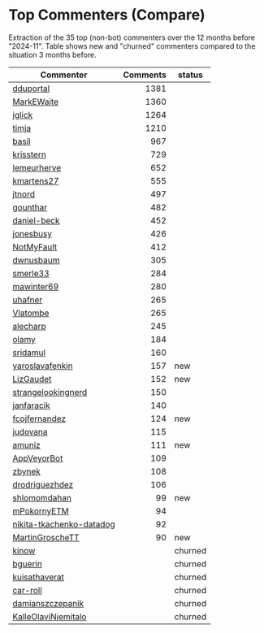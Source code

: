 # Top Commenters (Compare)

Extraction of the 35 top (non-bot) commenters 
over the 12 months before "2024-11".
Table shows new and "churned" commenters compared 
to the situation 3 months before.


| Commenter                | Comments | status  |
| ------------------------ | -------: | ------- |
| [dduportal](commentersPlot/dduportal.png) |     1381 |         |
| [MarkEWaite](commentersPlot/MarkEWaite.png) |     1360 |         |
| [jglick](commentersPlot/jglick.png) |     1264 |         |
| [timja](commentersPlot/timja.png) |     1210 |         |
| [basil](commentersPlot/basil.png) |      967 |         |
| [krisstern](commentersPlot/krisstern.png) |      729 |         |
| [lemeurherve](commentersPlot/lemeurherve.png) |      652 |         |
| [kmartens27](commentersPlot/kmartens27.png) |      555 |         |
| [jtnord](commentersPlot/jtnord.png) |      497 |         |
| [gounthar](commentersPlot/gounthar.png) |      482 |         |
| [daniel-beck](commentersPlot/daniel-beck.png) |      452 |         |
| [jonesbusy](commentersPlot/jonesbusy.png) |      426 |         |
| [NotMyFault](commentersPlot/NotMyFault.png) |      412 |         |
| [dwnusbaum](commentersPlot/dwnusbaum.png) |      305 |         |
| [smerle33](commentersPlot/smerle33.png) |      284 |         |
| [mawinter69](commentersPlot/mawinter69.png) |      280 |         |
| [uhafner](commentersPlot/uhafner.png) |      265 |         |
| [Vlatombe](commentersPlot/Vlatombe.png) |      265 |         |
| [alecharp](commentersPlot/alecharp.png) |      245 |         |
| [olamy](commentersPlot/olamy.png) |      184 |         |
| [sridamul](commentersPlot/sridamul.png) |      160 |         |
| [yaroslavafenkin](commentersPlot/yaroslavafenkin.png) |      157 | new     |
| [LizGaudet](commentersPlot/LizGaudet.png) |      152 | new     |
| [strangelookingnerd](commentersPlot/strangelookingnerd.png) |      150 |         |
| [janfaracik](commentersPlot/janfaracik.png) |      140 |         |
| [fcojfernandez](commentersPlot/fcojfernandez.png) |      124 | new     |
| [judovana](commentersPlot/judovana.png) |      115 |         |
| [amuniz](commentersPlot/amuniz.png) |      111 | new     |
| [AppVeyorBot](commentersPlot/AppVeyorBot.png) |      109 |         |
| [zbynek](commentersPlot/zbynek.png) |      108 |         |
| [drodriguezhdez](commentersPlot/drodriguezhdez.png) |      106 |         |
| [shlomomdahan](commentersPlot/shlomomdahan.png) |       99 | new     |
| [mPokornyETM](commentersPlot/mPokornyETM.png) |       94 |         |
| [nikita-tkachenko-datadog](commentersPlot/nikita-tkachenko-datadog.png) |       92 |         |
| [MartinGroscheTT](commentersPlot/MartinGroscheTT.png) |       90 | new     |
| [kinow](commentersPlot/kinow.png) |          | churned |
| [bguerin](commentersPlot/bguerin.png) |          | churned |
| [kuisathaverat](commentersPlot/kuisathaverat.png) |          | churned |
| [car-roll](commentersPlot/car-roll.png) |          | churned |
| [damianszczepanik](commentersPlot/damianszczepanik.png) |          | churned |
| [KalleOlaviNiemitalo](commentersPlot/KalleOlaviNiemitalo.png) |          | churned |
